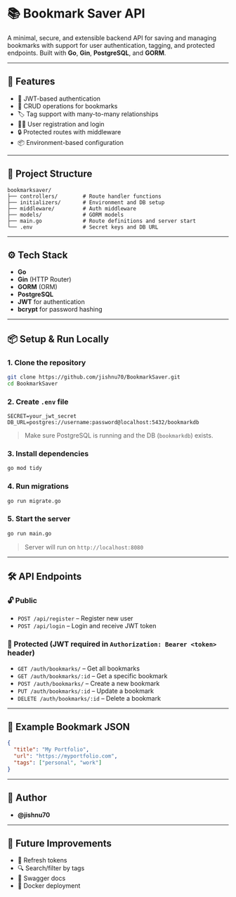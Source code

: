 # 📚 Bookmark Saver API

A minimal, secure, and extensible backend API for saving and managing bookmarks with support for user authentication, tagging, and protected endpoints. Built with **Go**, **Gin**, **PostgreSQL**, and **GORM**.

---

## 🚀 Features

- 🔐 JWT-based authentication
- 📝 CRUD operations for bookmarks
- 🏷️ Tag support with many-to-many relationships
- 🧑‍💼 User registration and login
- 🔒 Protected routes with middleware
- 📦 Environment-based configuration

---

## 📁 Project Structure

```
bookmarksaver/
├── controllers/        # Route handler functions
├── initializers/       # Environment and DB setup
├── middleware/         # Auth middleware
├── models/             # GORM models
├── main.go             # Route definitions and server start
└── .env                # Secret keys and DB URL
```

---

## ⚙️ Tech Stack

- **Go**
- **Gin** (HTTP Router)
- **GORM** (ORM)
- **PostgreSQL**
- **JWT** for authentication
- **bcrypt** for password hashing

---

## 📦 Setup & Run Locally

### 1. Clone the repository

```bash
git clone https://github.com/jishnu70/BookmarkSaver.git
cd BookmarkSaver
```

### 2. Create `.env` file

```env
SECRET=your_jwt_secret
DB_URL=postgres://username:password@localhost:5432/bookmarkdb
```

> Make sure PostgreSQL is running and the DB (`bookmarkdb`) exists.

### 3. Install dependencies

```bash
go mod tidy
```

### 4. Run migrations

```bash
go run migrate.go
```

### 5. Start the server

```bash
go run main.go
```

> Server will run on `http://localhost:8080`

---

## 🛠️ API Endpoints

### 🔓 Public
- `POST /api/register` – Register new user
- `POST /api/login` – Login and receive JWT token

### 🔐 Protected (JWT required in `Authorization: Bearer <token>` header)
- `GET /auth/bookmarks/` – Get all bookmarks
- `GET /auth/bookmarks/:id` – Get a specific bookmark
- `POST /auth/bookmarks/` – Create a new bookmark
- `PUT /auth/bookmarks/:id` – Update a bookmark
- `DELETE /auth/bookmarks/:id` – Delete a bookmark

---

## 📌 Example Bookmark JSON

```json
{
  "title": "My Portfolio",
  "url": "https://myportfolio.com",
  "tags": ["personal", "work"]
}
```

---

## 🧠 Author

- **@jishnu70**

---

## 🏁 Future Improvements

- 🔄 Refresh tokens
- 🔍 Search/filter by tags
- 📄 Swagger docs
- 🚀 Docker deployment
